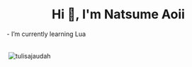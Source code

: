 <h1 align="center">Hi 👋, I'm Natsume Aoii</h1>
- I’m currently learning Lua


<br>
<br>

<p>&nbsp;<img align="center" src="https://github-readme-stats.vercel.app/api?username=tulisajaudah&show_icons=true&locale=en" alt="tulisajaudah" /></p>
